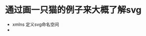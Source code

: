 
# 通过画一只猫的例子来大概了解svg
* xmlns 定义svg命名空间
* <title>元素的内容可以被显示在标题栏上或是鼠标移入时的提示
* <desc>为元素定义完整描述信息
* <circle>绘制圆
* 属性指定可以写成单独的，但是不常用，一般都是一起写在style中
* <line>画线
* <g>用于分组
* <use>复用分组，xlink:href对应分组的id
* <polyline>绘制折线
* <path> 以尽可能简洁的方式指定路径或者一些列直线和曲线。所有基本形状都是<path>元素的快捷写法
* <text>绘制文本